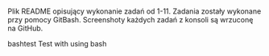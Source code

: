 # 
Plik README opisujący wykonanie zadań od 1-11.
Zadania zostały wykonane przy pomocy GitBash.
Screenshoty każdych zadań z konsoli są wrzuconę na GitHub.


bashtest
Test with using bash

